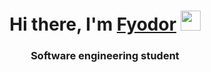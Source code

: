 <h1 align="center">Hi there, I'm <a href="https://t.me/glamostoffer" target="_blank">Fyodor</a> 
<img src="https://github.com/blackcater/blackcater/raw/main/images/Hi.gif" height="32"/></h1>
<h3 align="center">Software engineering student</h3>

<!--[![Anurag's GitHub stats](https://github-readme-stats.vercel.app/api?username=glamostoffer&theme=dracula)](https://github.com/anuraghazra/github-readme-stats)-->

